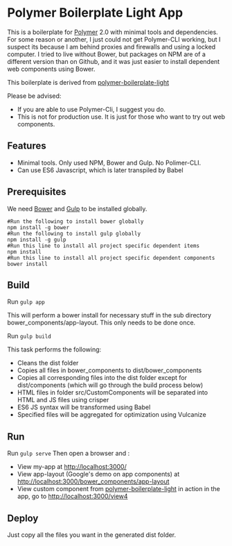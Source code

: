 # Polymer Boilerplate Light App

This is a boilerplate for [Polymer](http://www.polymer-project.org/) 2.0 with minimal tools and dependencies. For some reason or another, I just could not get Polymer-CLI working, but I suspect its because I am behind proxies and firewalls and using a locked computer.
I tried to live without Bower, but packages on NPM are of a different version than on Github, and it was just easier to install dependent web components using Bower.

This boilerplate is derived from [polymer-boilerplate-light](https://github.com/shahrin-14/polymer-boilerplate-light)

Please be advised:

* If you are able to use Polymer-Cli, I suggest you do. 
* This is not for production use. It is just for those who want to try out web components.

## Features

* Minimal tools. Only used NPM, Bower and Gulp. No Polimer-CLI.
* Can use ES6 Javascript, which is later transpiled by Babel

## Prerequisites
We need [Bower](https://bower.io/) and [Gulp](http://gulpjs.com/) to be installed globally.

```
#Run the following to install bower globally
npm install -g bower
#Run the following to install gulp globally
npm install -g gulp
#Run this line to install all project specific dependent items
npm install
#Run this line to install all project specific dependent components
bower install
```

## Build
Run `gulp app`

This will perform a bower install for necessary stuff in the sub directory bower_components/app-layout.
This only needs to be done once.

Run `gulp build`

This task performs the following:

*   Cleans the dist folder
*   Copies all files in bower_components to dist/bower_components
*   Copies all corresponding files into the dist folder except for dist/components (which will go through the build process below)
*   HTML files in folder src/CustomComponents will be separated into HTML and JS files using crisper
*   ES6 JS syntax will be transformed using Babel
*   Specified files will be aggregated for optimization using Vulcanize

## Run
Run `gulp serve`
Then open a browser and :
* View my-app at [http://localhost:3000/](http://localhost:3000/)
* View app-layout (Google's demo on app components) at [http://localhost:3000/bower_components/app-layout](http://localhost:3000/bower_components/app-layout)
* View custom component from [polymer-boilerplate-light](https://github.com/shahrin-14/polymer-boilerplate-light) in action in the app, go to [http://localhost:3000/view4](http://localhost:3000/view4)

## Deploy
Just copy all the files you want in the generated dist folder.